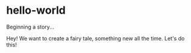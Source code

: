 # hello-world
Beginning a story...

Hey! We want to create a fairy tale, something new all the time. Let's do this!
